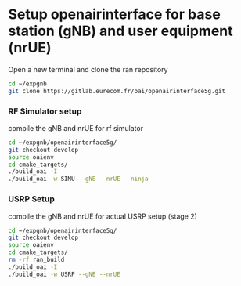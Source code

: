 # Setup openairinterface for base station (gNB) and user equipment (nrUE)

Open a new terminal and clone the ran repository
```bash
cd ~/expgnb
git clone https://gitlab.eurecom.fr/oai/openairinterface5g.git
```

### RF Simulator setup
compile the gNB and nrUE for rf simulator
```bash
cd ~/expgnb/openairinterface5g/
git checkout develop
source oaienv
cd cmake_targets/
./build_oai -I
./build_oai -w SIMU --gNB --nrUE --ninja
```


### USRP Setup
compile the gNB and nrUE for actual USRP setup (stage 2)
```bash
cd ~/expgnb/openairinterface5g/
git checkout develop
source oaienv
cd cmake_targets/
rm -rf ran_build
./build_oai -I
./build_oai -w USRP --gNB --nrUE
```

